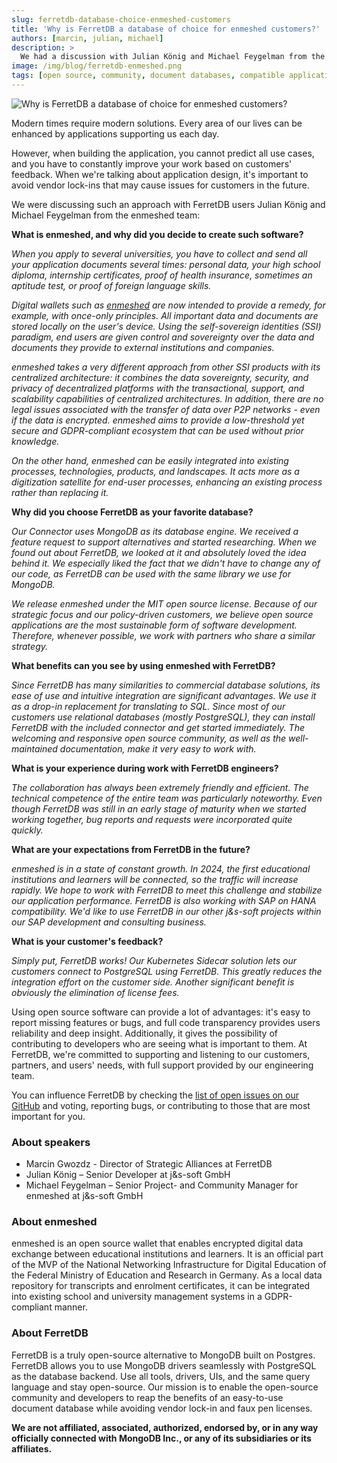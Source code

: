 ```yaml
---
slug: ferretdb-database-choice-enmeshed-customers
title: 'Why is FerretDB a database of choice for enmeshed customers?'
authors: [marcin, julian, michael]
description: >
  We had a discussion with Julian König and Michael Feygelman from the enmeshed team on why they chose FerretDB, open source software, and avoiding vendor lock-ins.
image: /img/blog/ferretdb-enmeshed.png
tags: [open source, community, document databases, compatible applications]
---
```


![Why is FerretDB a database of choice for enmeshed customers?](/img/blog/ferretdb-enmeshed.png)

Modern times require modern solutions.
Every area of our lives can be enhanced by applications supporting us each day.

<!--truncate-->

However, when building the application, you cannot predict all use cases, and you have to constantly improve your work based on customers' feedback.
When we're talking about application design, it's important to avoid vendor lock-ins that may cause issues for customers in the future.

We were discussing such an approach with FerretDB users Julian König and Michael Feygelman from the enmeshed team:

**What is enmeshed, and why did you decide to create such software?**

_When you apply to several universities, you have to collect and send all your application documents several times: personal data, your high school diploma, internship certificates, proof of health insurance, sometimes an aptitude test, or proof of foreign language skills._

_Digital wallets such as [enmeshed](https://enmeshed.eu/) are now intended to provide a remedy, for example, with once-only principles. All important data and documents are stored locally on the user's device. Using the self-sovereign identities (SSI) paradigm, end users are given control and sovereignty over the data and documents they provide to external institutions and companies._

_enmeshed takes a very different approach from other SSI products with its centralized architecture: it combines the data sovereignty, security, and privacy of decentralized platforms with the transactional, support, and scalability capabilities of centralized architectures. In addition, there are no legal issues associated with the transfer of data over P2P networks - even if the data is encrypted. enmeshed aims to provide a low-threshold yet secure and GDPR-compliant ecosystem that can be used without prior knowledge._

_On the other hand, enmeshed can be easily integrated into existing processes, technologies, products, and landscapes. It acts more as a digitization satellite for end-user processes, enhancing an existing process rather than replacing it._

**Why did you choose FerretDB as your favorite database?**

_Our Connector uses MongoDB as its database engine. We received a feature request to support alternatives and started researching. When we found out about FerretDB, we looked at it and absolutely loved the idea behind it. We especially liked the fact that we didn't have to change any of our code, as FerretDB can be used with the same library we use for MongoDB._

_We release enmeshed under the MIT open source license. Because of our strategic focus and our policy-driven customers, we believe open source applications are the most sustainable form of software development. Therefore, whenever possible, we work with partners who share a similar strategy._

**What benefits can you see by using enmeshed with FerretDB?**

_Since FerretDB has many similarities to commercial database solutions, its ease of use and intuitive integration are significant advantages. We use it as a drop-in replacement for translating to SQL. Since most of our customers use relational databases (mostly PostgreSQL), they can install FerretDB with the included connector and get started immediately. The welcoming and responsive open source community, as well as the well-maintained documentation, make it very easy to work with._

**What is your experience during work with FerretDB engineers?**

_The collaboration has always been extremely friendly and efficient. The technical competence of the entire team was particularly noteworthy. Even though FerretDB was still in an early stage of maturity when we started working together, bug reports and requests were incorporated quite quickly._

**What are your expectations from FerretDB in the future?**

_enmeshed is in a state of constant growth. In 2024, the first educational institutions and learners will be connected, so the traffic will increase rapidly. We hope to work with FerretDB to meet this challenge and stabilize our application performance. FerretDB is also working with SAP on HANA compatibility. We'd like to use FerretDB in our other j&s-soft projects within our SAP development and consulting business._

**What is your customer's feedback?**

_Simply put, FerretDB works! Our Kubernetes Sidecar solution lets our customers connect to PostgreSQL using FerretDB. This greatly reduces the integration effort on the customer side. Another significant benefit is obviously the elimination of license fees._

Using open source software can provide a lot of advantages: it's easy to report missing features or bugs, and full code transparency provides users reliability and deep insight.
Additionally, it gives the possibility of contributing to developers who are seeing what is important to them.
At FerretDB, we're committed to supporting and listening to our customers, partners, and users' needs, with full support provided by our engineering team.

You can influence FerretDB by checking the [list of open issues on our GitHub](https://github.com/FerretDB/FerretDB/issues) and voting, reporting bugs, or contributing to those that are most important for you.

### About speakers

- Marcin Gwozdz - Director of Strategic Alliances at FerretDB
- Julian König – Senior Developer at j&s-soft GmbH
- Michael Feygelman – Senior Project- and Community Manager for enmeshed at j&s-soft GmbH

### About enmeshed

enmeshed is an open source wallet that enables encrypted digital data exchange between educational institutions and learners.
It is an official part of the MVP of the National Networking Infrastructure for Digital Education of the Federal Ministry of Education and Research in Germany.
As a local data repository for transcripts and enrolment certificates, it can be integrated into existing school and university management systems in a GDPR-compliant manner.

### About FerretDB

FerretDB is a truly open-source alternative to MongoDB built on Postgres.
FerretDB allows you to use MongoDB drivers seamlessly with PostgreSQL as the database backend.
Use all tools, drivers, UIs, and the same query language and stay open-source.
Our mission is to enable the open-source community and developers to reap the benefits of an easy-to-use document database while avoiding vendor lock-in and faux pen licenses.

**We are not affiliated, associated, authorized, endorsed by, or in any way officially connected with MongoDB Inc., or any of its subsidiaries or its affiliates.**
